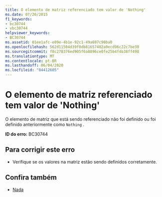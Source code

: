 ```yaml
---
title: O elemento de matriz referenciado tem valor de 'Nothing'
ms.date: 07/20/2015
f1_keywords:
- bc30744
- vbc30744
helpviewer_keywords:
- BC30744
ms.assetid: 01ee1afc-e09e-4b1e-92c1-49a697c90ba0
ms.openlocfilehash: 562d11504d39f0db81657402a0ecd96c22c7be38
ms.sourcegitcommit: f8c270376ed905f6a8896ce0fe25b4f4b38ff498
ms.translationtype: MT
ms.contentlocale: pt-BR
ms.lasthandoff: 06/04/2020
ms.locfileid: "84412605"
---
```

# <a name="referenced-array-element-has-a-value-of-nothing"></a>O elemento de matriz referenciado tem valor de 'Nothing'
O elemento de matriz que está sendo referenciado não foi definido ou foi definido anteriormente como `Nothing` .  
  
 **ID do erro:** BC30744  
  
## <a name="to-correct-this-error"></a>Para corrigir este erro  
  
- Verifique se os valores na matriz estão sendo definidos corretamente.  
  
## <a name="see-also"></a>Confira também

- [Nada](../language-reference/nothing.md)
